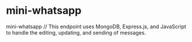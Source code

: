 # mini-whatsapp
mini-whatsapp
// This endpoint uses MongoDB, Express.js, and JavaScript to handle the editing, updating, and sending of messages.
